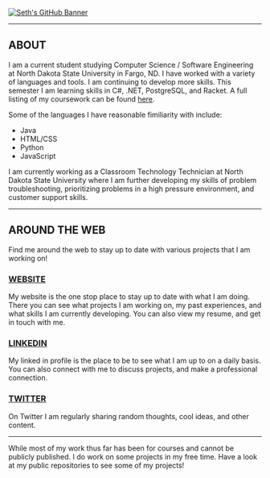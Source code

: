 [![Seth's GitHub Banner](GitHubHeader.png)](https://setharvila.com)

---
## ABOUT
I am a current student studying Computer Science / Software Engineering at North Dakota State University in Fargo, ND. I have worked with a variety of languages and tools. I am continuing to develop more skills. This semester I am learning skills in C#, .NET, PostgreSQL, and Racket. A full listing of my coursework can be found [here](http://setharvila.com/about#coursework).


Some of the languages I have reasonable fimiliarity with include:  
- Java
- HTML/CSS
- Python
- JavaScript
  
I am currently working as a Classroom Technology Technician at North Dakota State University where I am further developing my skills of problem troubleshooting, prioritizing problems in a high pressure environment, and customer support skills.

---
## AROUND THE WEB
Find me around the web to stay up to date with various projects that I am working on!
<br>
### [WEBSITE](https://setharvila.com)
My website is the one stop place to stay up to date with what I am doing. There you can see what projects I am working on, my past experiences, and what skills I am currently developing. You can also view my resume, and get in touch with me.

### [LINKEDIN](https://linkedin.com/in/setharvila)
My linked in profile is the place to be to see what I am up to on a daily basis. You can also connect with me to discuss projects, and make a professional connection.



### [TWITTER](https://twitter.com/Seth_Arvila)
On Twitter I am regularly sharing random thoughts, cool ideas, and other content.

---

While most of my work thus far has been for courses and cannot be publicly published. I do work on some projects in my free time. Have a look at my public repositories to see some of my projects!
